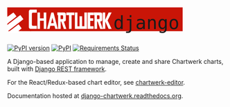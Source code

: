 # ![chartwerk](docs/images/logo.png)

[![PyPI version](https://badge.fury.io/py/django-chartwerk.svg)](https://pypi.org/project/django-chartwerk/)
[![PyPI](https://img.shields.io/pypi/status/django-chartwerk.svg)](https://pypi.org/project/django-chartwerk/)
[![Requirements Status](https://img.shields.io/requires/github/DallasMorningNews/django-chartwerk.svg?maxAge=2592000)](https://requires.io/github/DallasMorningNews/django-chartwerk/requirements/?branch=master)


A Django-based application to manage, create and share Chartwerk charts, built with [Django REST framework](http://www.django-rest-framework.org/).

For the React/Redux-based chart editor, see [chartwerk-editor](https://github.com/DallasMorningNews/chartwerk-editor).

Documentation hosted at [django-chartwerk.readthedocs.org](https://django-chartwerk.readthedocs.io).
